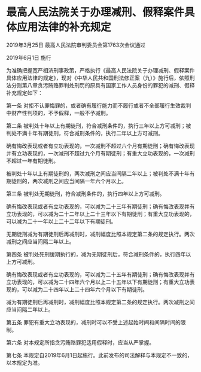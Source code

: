 # 最高人民法院关于办理减刑、假释案件具体应用法律的补充规定

2019年3月25日 最高人民法院审判委员会第1763次会议通过

2019年6月1日 施行

<!-- INFO END -->

为准确把握宽严相济刑事政策，严格执行《最高人民法院关于办理减刑、假释案件具体应用法律的规定》，现对《中华人民共和国刑法修正案（九）》施行后，依照刑法分则第八章贪污贿赂罪判处刑罚的原具有国家工作人员身份的罪犯的减刑、假释补充规定如下：

第一条 对拒不认罪悔罪的，或者确有履行能力而不履行或者不全部履行生效裁判中财产性判项的，不予假释，一般不予减刑。

第二条 被判处十年以上有期徒刑，符合减刑条件的，执行三年以上方可减刑；被判处不满十年有期徒刑，符合减刑条件的，执行二年以上方可减刑。

确有悔改表现或者有立功表现的，一次减刑不超过六个月有期徒刑；确有悔改表现并有立功表现的，一次减刑不超过九个月有期徒刑；有重大立功表现的，一次减刑不超过一年有期徒刑。

被判处十年以上有期徒刑的，两次减刑之间应当间隔二年以上；被判处不满十年有期徒刑的，两次减刑之间应当间隔一年六个月以上。

第三条 被判处无期徒刑，符合减刑条件的，执行四年以上方可减刑。

确有悔改表现或者有立功表现的，可以减为二十三年有期徒刑；确有悔改表现并有立功表现的，可以减为二十二年以上二十三年以下有期徒刑；有重大立功表现的，可以减为二十一年以上二十二年以下有期徒刑。

无期徒刑减为有期徒刑后再减刑时，减刑幅度比照本规定第二条的规定执行。两次减刑之间应当间隔二年以上。

第四条 被判处死刑缓期执行的，减为无期徒刑后，符合减刑条件的，执行四年以上方可减刑。

确有悔改表现或者有立功表现的，可以减为二十五年有期徒刑；确有悔改表现并有立功表现的，可以减为二十四年六个月以上二十五年以下有期徒刑；有重大立功表现的，可以减为二十四年以上二十四年六个月以下有期徒刑。

减为有期徒刑后再减刑时，减刑幅度比照本规定第二条的规定执行。两次减刑之间应当间隔二年以上。

第五条 罪犯有重大立功表现的，减刑时可以不受上述起始时间和间隔时间的限制。

第六条 对本规定所指贪污贿赂罪犯适用假释时，应当从严掌握。

第七条 本规定自2019年6月1日起施行。此前发布的司法解释与本规定不一致的，以本规定为准。

